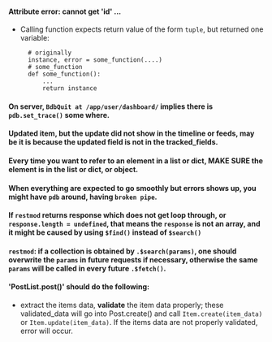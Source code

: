 #### Attribute error: cannot get 'id' ...
- Calling function expects return value of the form `tuple`, but returned
one variable:

        # originally
        instance, error = some_function(....)
        # some_function
        def some_function():
            ...
            return instance


#### On server, `BdbQuit at /app/user/dashboard/` implies there is `pdb.set_trace()` some where.


#### Updated item, but the update did not show in the timeline or feeds, may be it is because the updated field is not in the tracked_fields.

#### Every time you want to refer to an element in a list or dict, **MAKE SURE** the element is in the list or dict, or object.

#### When everything are expected to go smoothly but errors shows up, you might have `pdb` around, having `broken pipe`.


#### If `restmod` returns response which does not get loop through, or `response.length = undefined`, that means the `response` is not an array, and it might be caused by using `$find()` instead of `$search()`


#### `restmod`: if a collection is obtained by `.$search(params)`, one should overwrite the `params` in future requests if necessary, otherwise the same `params` will be called in every future `.$fetch()`.

#### 'PostList.post()' should do the following:
- extract the items data, **validate** the item data properly; these validated_data will go into Post.create() and call `Item.create(item_data)` or `Item.update(item_data)`. If the items data are not properly validated, error will occur.
